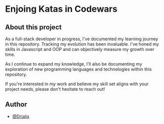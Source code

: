 # Enjoing Katas in Codewars 

## About this project 

As a full-stack developer in progress, I've documented my learning journey in this repository. Tracking my evolution has been invaluable. I've honed my skills in Javascript and OOP and can objectively measure my growth over time.

As I continue to expand my knowledge, I'll also be documenting my exploration of new programming languages and technologies within this repository.

If you're interested in my work and believe my skill set aligns with your project needs, please don't hesitate to reach out!

## Author

- [@Drialis](https://www.github.com/Drialis)
